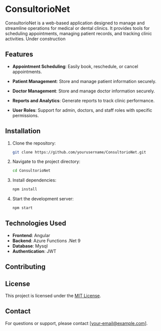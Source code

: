 # ConsultorioNet

ConsultorioNet is a web-based application designed to manage and streamline operations for medical or dental clinics. It provides tools for scheduling appointments, managing patient records, and tracking clinic activities.
Under construction
## Features

- **Appointment Scheduling**: Easily book, reschedule, or cancel appointments.
- **Patient Management**: Store and manage patient information securely.
- **Doctor Management**: Store and manage doctor information securely.

- **Reports and Analytics**: Generate reports to track clinic performance.
- **User Roles**: Support for admin, doctors, and staff roles with specific permissions.

## Installation

1. Clone the repository:
    ```bash
    git clone https://github.com/yourusername/ConsultorioNet.git
    ```
2. Navigate to the project directory:
    ```bash
    cd ConsultorioNet
    ```
3. Install dependencies:
    ```bash
    npm install
    ```
4. Start the development server:
    ```bash
    npm start
    ```

## Technologies Used

- **Frontend**: Angular
- **Backend**: Azure Functions .Net 9
- **Database**: Mysql
- **Authentication**: JWT

## Contributing


## License

This project is licensed under the [MIT License](LICENSE).

## Contact

For questions or support, please contact [your-email@example.com].